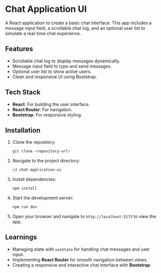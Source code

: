 
# Chat Application UI

A React application to create a basic chat interface. This app includes a message input field, a scrollable chat log, and an optional user list to simulate a real-time chat experience.

## Features
- Scrollable chat log to display messages dynamically.
- Message input field to type and send messages.
- Optional user list to show active users.
- Clean and responsive UI using Bootstrap.

## Tech Stack
- **React**: For building the user interface.
- **React Router**: For navigation.
- **Bootstrap**: For responsive styling.

## Installation
1. Clone the repository:
   ```bash
   git clone <repository-url>
   ```
2. Navigate to the project directory:
   ```bash
   cd chat-application-ui
   ```
3. Install dependencies:
   ```bash
   npm install
   ```
4. Start the development server:
   ```bash
   npm run dev
   ```
5. Open your browser and navigate to `http://localhost:5173` to view the app.

## Learnings
- Managing state with `useState` for handling chat messages and user input.
- Implementing **React Router** for smooth navigation between views.
- Creating a responsive and interactive chat interface with **Bootstrap**.
